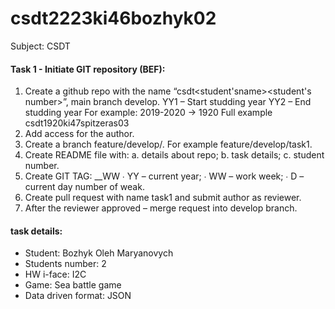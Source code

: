 # csdt2223ki46bozhyk02
Subject: CSDT


#### Task 1 - Initiate GIT repository (BEF):

1. Create a github repo with the name “csdt<student'sname><student's number>”, main branch develop. YY1 – Start studding year YY2 – End studding year For example: 2019-2020 -> 1920 Full example csdt1920ki47spitzeras03
2. Add access for the author.
3. Create a branch feature/develop/. For example feature/develop/task1.
4. Create README file with: a. details about repo; b. task details; c. student number.
5. Create GIT TAG: __WW ∙ YY – current year; ∙ WW – work week; ∙ D – current day number of weak.
6. Create pull request with name task1 and submit author as reviewer.
7. After the reviewer approved – merge request into develop branch.
 
#### task details:
+ Student: Bozhyk Oleh Maryanovych
+ Students number: 2 
+ HW i-face: I2C
+ Game: Sea battle game 
+ Data driven format: JSON

